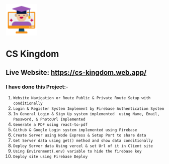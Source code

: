 <p>
    <img width="100" src="/public/logo.png" width="800">    
</p>

# CS Kingdom

## Live Website: https://cs-kingdom.web.app/

### I have done this Project:-
1. `Website Navigation or Route Public & Private Route Setup with conditionally `   
2. `Login & Register System Implement by Firebase Authentication System`   
3. `In General Login & Sign Up system implemented  using Name, Email, Password, & PhotoUrl Implemented`
4. `Generate a PDF using react-to-pdf`
5. `Github & Google Login system implemented using Firebase`
6. `Create Server using Node Express & Setup Port to share data`
7. `Get Server data using get() method and show data conditionally`
8. `Deploy Server data Using vercel & set Url of it in Client site`
9. `Using Environment(.env) variable to hide the firebase key`
10. `Deploy site using Firebase Deploy`